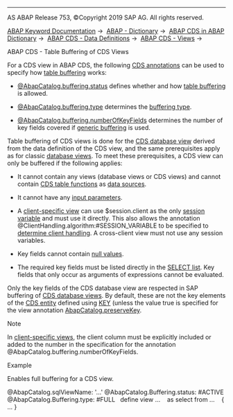   

* * *

AS ABAP Release 753, ©Copyright 2019 SAP AG. All rights reserved.

[ABAP Keyword Documentation](https://help.sap.com/doc/abapdocu_753_index_htm/7.53/en-US/abenabap.htm) →  [ABAP - Dictionary](https://help.sap.com/doc/abapdocu_753_index_htm/7.53/en-US/abenabap_dictionary.htm) →  [ABAP CDS in ABAP Dictionary](https://help.sap.com/doc/abapdocu_753_index_htm/7.53/en-US/abencds.htm) →  [ABAP CDS - Data Definitions](https://help.sap.com/doc/abapdocu_753_index_htm/7.53/en-US/abenddic_cds_entities.htm) →  [ABAP CDS - Views](https://help.sap.com/doc/abapdocu_753_index_htm/7.53/en-US/abenddic_cds_views.htm) → 

ABAP CDS - Table Buffering of CDS Views

For a CDS view in ABAP CDS, the following [CDS annotations](https://help.sap.com/doc/abapdocu_753_index_htm/7.53/en-US/abencds_annotation_glosry.htm "Glossary Entry") can be used to specify how [table buffering](https://help.sap.com/doc/abapdocu_753_index_htm/7.53/en-US/abensap_buffering_glosry.htm "Glossary Entry") works:

-   [@AbapCatalog.buffering.status](https://help.sap.com/doc/abapdocu_753_index_htm/7.53/en-US/abencds_f1_view_entity_annotations.htm) defines whether and how [table buffering](https://help.sap.com/doc/abapdocu_753_index_htm/7.53/en-US/abensap_puffering.htm) is allowed.

-   [@AbapCatalog.buffering.type](https://help.sap.com/doc/abapdocu_753_index_htm/7.53/en-US/abencds_f1_view_entity_annotations.htm) determines the [buffering type](https://help.sap.com/doc/abapdocu_753_index_htm/7.53/en-US/abenbuffer_kind.htm).

-   [@AbapCatalog.buffering.numberOfKeyFields](https://help.sap.com/doc/abapdocu_753_index_htm/7.53/en-US/abencds_f1_view_entity_annotations.htm) determines the number of key fields covered if [generic buffering](https://help.sap.com/doc/abapdocu_753_index_htm/7.53/en-US/abenbuffer_generic_buffering.htm) is used.

Table buffering of CDS views is done for the [CDS database view](https://help.sap.com/doc/abapdocu_753_index_htm/7.53/en-US/abencds_database_view_glosry.htm "Glossary Entry") derived from the data definition of the CDS view, and the same prerequisites apply as for classic [database views](https://help.sap.com/doc/abapdocu_753_index_htm/7.53/en-US/abenddic_database_views.htm). To meet these prerequisites, a CDS view can only be buffered if the following applies:

-   It cannot contain any views
    (database views or CDS views) and cannot contain [CDS table functions](https://help.sap.com/doc/abapdocu_753_index_htm/7.53/en-US/abencds_table_function_glosry.htm "Glossary Entry") as [data sources](https://help.sap.com/doc/abapdocu_753_index_htm/7.53/en-US/abencds_f1_data_source.htm).

-   It cannot have any [input parameters](https://help.sap.com/doc/abapdocu_753_index_htm/7.53/en-US/abencds_f1_annotate_view_para_list.htm).

-   A [client-specific view](https://help.sap.com/doc/abapdocu_753_index_htm/7.53/en-US/abencds_client_handling.htm) can use $session.client as the only [session variable](https://help.sap.com/doc/abapdocu_753_index_htm/7.53/en-US/abencds_f1_session_variable.htm) and must use it directly. This also allows the annotation @ClientHandling.algorithm:#SESSION\_VARIABLE to be specified to [determine client handling](https://help.sap.com/doc/abapdocu_753_index_htm/7.53/en-US/abencds_client_handling.htm). A cross-client view must not use any session variables.

-   Key fields cannot contain [null values](https://help.sap.com/doc/abapdocu_753_index_htm/7.53/en-US/abennull_value_glosry.htm "Glossary Entry").

-   The required key fields must be listed directly in the [SELECT list](https://help.sap.com/doc/abapdocu_753_index_htm/7.53/en-US/abencds_f1_select_list.htm). Key fields that only occur as arguments of expressions cannot be evaluated.

Only the key fields of the CDS database view are respected in SAP buffering of [CDS database views](https://help.sap.com/doc/abapdocu_753_index_htm/7.53/en-US/abencds_database_view_glosry.htm "Glossary Entry"). By default, these are not the key elements of the [CDS entity](https://help.sap.com/doc/abapdocu_753_index_htm/7.53/en-US/abencds_entity_glosry.htm "Glossary Entry") defined using [KEY](https://help.sap.com/doc/abapdocu_753_index_htm/7.53/en-US/abencds_f1_select_list_entry.htm) (unless the value true is specified for the view annotation [AbapCatalog.preserveKey](https://help.sap.com/doc/abapdocu_753_index_htm/7.53/en-US/abencds_f1_view_entity_annotations.htm).

Note

In [client-specific views](https://help.sap.com/doc/abapdocu_753_index_htm/7.53/en-US/abencds_client_handling.htm), the client column must be explicitly included or added to the number in the specification for the annotation @AbapCatalog.buffering.numberOfKeyFields.

Example

Enables full buffering for a CDS view.

@AbapCatalog.sqlViewName: '...'
@AbapCatalog.Buffering.status: #ACTIVE
@AbapCatalog.Buffering.type: #FULL
  define view ...
   as select from ...
   { ... }